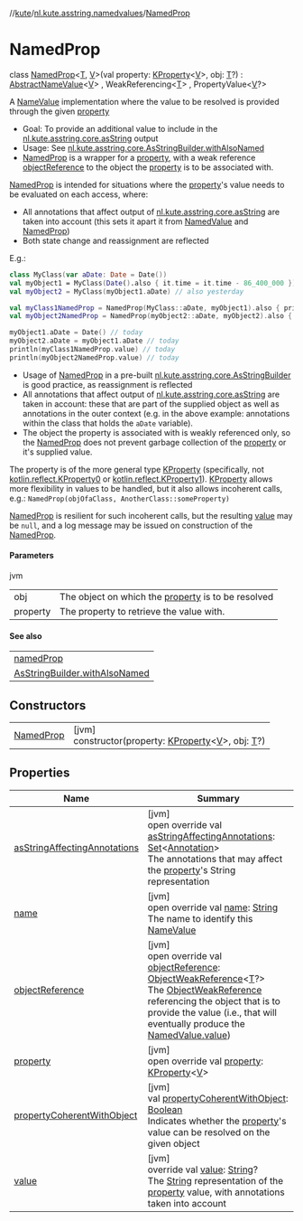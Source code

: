 //[kute](../../../index.md)/[nl.kute.asstring.namedvalues](../index.md)/[NamedProp](index.md)

# NamedProp

class [NamedProp](index.md)&lt;[T](index.md), [V](index.md)&gt;(val property: [KProperty](https://kotlinlang.org/api/latest/jvm/stdlib/kotlin.reflect/-k-property/index.html)&lt;[V](index.md)&gt;, obj: [T](index.md)?) : [AbstractNameValue](../-abstract-name-value/index.md)&lt;[V](index.md)&gt; , WeakReferencing&lt;[T](index.md)&gt; , PropertyValue&lt;[V](index.md)?&gt; 

A [NameValue](../-name-value/index.md) implementation where the value to be resolved is provided through the given [property](property.md)

- 
   Goal: To provide an additional value to include in the [nl.kute.asstring.core.asString](../../nl.kute.asstring.core/as-string.md) output
- 
   Usage: See  [nl.kute.asstring.core.AsStringBuilder.withAlsoNamed](../../nl.kute.asstring.core/-as-string-builder/with-also-named.md)
- 
   [NamedProp](index.md) is a wrapper for a [property](property.md), with a weak reference [objectReference](object-reference.md) to the object the [property](property.md) is to be associated with.

[NamedProp](index.md) is intended for situations where the [property](property.md)'s value needs to be evaluated on each access, where:

- 
   All annotations that affect output of [nl.kute.asstring.core.asString](../../nl.kute.asstring.core/as-string.md) are taken into account (this sets it apart it from [NamedValue](../-named-value/index.md) and [NamedProp](index.md))
- 
   Both state change and reassignment are reflected

E.g.:

```kotlin
class MyClass(var aDate: Date = Date())
val myObject1 = MyClass(Date().also { it.time = it.time - 86_400_000 }) // yesterday
val myObject2 = MyClass(myObject1.aDate) // also yesterday

val myClass1NamedProp = NamedProp(MyClass::aDate, myObject1).also { println(it.value) /* yesterday */}
val myObject2NamedProp = NamedProp(myObject2::aDate, myObject2).also { println(it.value) /* yesterday */}

myObject1.aDate = Date() // today
myObject2.aDate = myObject1.aDate // today
println(myClass1NamedProp.value) // today
println(myObject2NamedProp.value) // today
```

- 
   Usage of [NamedProp](index.md) in a pre-built [nl.kute.asstring.core.AsStringBuilder](../../nl.kute.asstring.core/-as-string-builder/index.md) is good practice, as reassignment is reflected
- 
   All annotations that affect output of [nl.kute.asstring.core.asString](../../nl.kute.asstring.core/as-string.md) are taken in account: these that are part of the supplied object as well as annotations in the outer context (e.g. in the above example: annotations within the class that holds the `aDate` variable).
- 
   The object the property is associated with is weakly referenced only, so the [NamedProp](index.md) does not prevent garbage collection of the [property](property.md) or it's supplied value.

The property is of the more general type [KProperty](https://kotlinlang.org/api/latest/jvm/stdlib/kotlin.reflect/-k-property/index.html) (specifically, not [kotlin.reflect.KProperty0](https://kotlinlang.org/api/latest/jvm/stdlib/kotlin.reflect/-k-property0/index.html) or [kotlin.reflect.KProperty1](https://kotlinlang.org/api/latest/jvm/stdlib/kotlin.reflect/-k-property1/index.html)). [KProperty](https://kotlinlang.org/api/latest/jvm/stdlib/kotlin.reflect/-k-property/index.html) allows more flexibility in values to be handled, but it also allows incoherent calls, e.g.: `NamedProp(objOfaClass, AnotherClass::someProperty)`

[NamedProp](index.md) is resilient for such incoherent calls, but the resulting [value](value.md) may be `null`, and a log message may be issued on construction of the [NamedProp](index.md).

#### Parameters

jvm

| | |
|---|---|
| obj | The object on which the [property](property.md) is to be resolved |
| property | The property to retrieve the value with. |

#### See also

| |
|---|
| [namedProp](../named-prop.md) |
| [AsStringBuilder.withAlsoNamed](../../nl.kute.asstring.core/-as-string-builder/with-also-named.md) |

## Constructors

| | |
|---|---|
| [NamedProp](-named-prop.md) | [jvm]<br>constructor(property: [KProperty](https://kotlinlang.org/api/latest/jvm/stdlib/kotlin.reflect/-k-property/index.html)&lt;[V](index.md)&gt;, obj: [T](index.md)?) |

## Properties

| Name | Summary |
|---|---|
| [asStringAffectingAnnotations](as-string-affecting-annotations.md) | [jvm]<br>open override val [asStringAffectingAnnotations](as-string-affecting-annotations.md): [Set](https://kotlinlang.org/api/latest/jvm/stdlib/kotlin.collections/-set/index.html)&lt;[Annotation](https://kotlinlang.org/api/latest/jvm/stdlib/kotlin/-annotation/index.html)&gt;<br>The annotations that may affect the [property](property.md)'s String representation |
| [name](name.md) | [jvm]<br>open override val [name](name.md): [String](https://kotlinlang.org/api/latest/jvm/stdlib/kotlin/-string/index.html)<br>The name to identify this [NameValue](../-name-value/index.md) |
| [objectReference](object-reference.md) | [jvm]<br>open override val [objectReference](object-reference.md): [ObjectWeakReference](../../nl.kute.asstring.weakreference/-object-weak-reference/index.md)&lt;[T](index.md)?&gt;<br>The [ObjectWeakReference](../../nl.kute.asstring.weakreference/-object-weak-reference/index.md) referencing the object that is to provide the value (i.e., that will eventually produce the [NamedValue.value](../-named-value/value.md)) |
| [property](property.md) | [jvm]<br>open override val [property](property.md): [KProperty](https://kotlinlang.org/api/latest/jvm/stdlib/kotlin.reflect/-k-property/index.html)&lt;[V](index.md)&gt; |
| [propertyCoherentWithObject](property-coherent-with-object.md) | [jvm]<br>val [propertyCoherentWithObject](property-coherent-with-object.md): [Boolean](https://kotlinlang.org/api/latest/jvm/stdlib/kotlin/-boolean/index.html)<br>Indicates whether the [property](property.md)'s value can be resolved on the given object |
| [value](value.md) | [jvm]<br>override val [value](value.md): [String](https://kotlinlang.org/api/latest/jvm/stdlib/kotlin/-string/index.html)?<br>The [String](https://kotlinlang.org/api/latest/jvm/stdlib/kotlin/-string/index.html) representation of the [property](property.md) value, with annotations taken into account |
